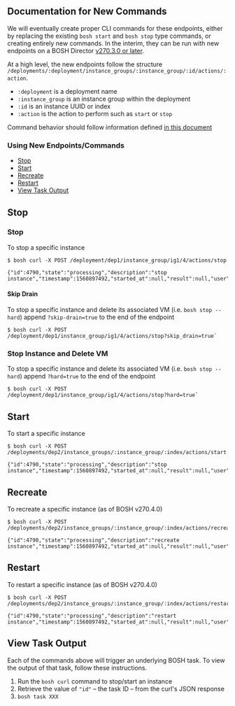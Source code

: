 ## Documentation for New Commands 

We will eventually create proper CLI commands for these endpoints, 
either by replacing the existing `bosh start` and `bosh stop` type commands,
or creating entirely new commands. In the interim, they can be run with new endpoints on a BOSH Director [v270.3.0 or later](https://github.com/cloudfoundry/bosh/releases/tag/v270.3.0).

At a high level, the new endpoints follow the structure
`/deployments/:deployment/instance_groups/:instance_group/:id/actions/:action`. 
  * `:deployment` is a deployment name
  * `:instance_group` is an instance group within the deployment
  * `:id` is an instance UUID or index
  * `:action` is the action to perform such as `start` or `stop`

Command behavior should follow information defined [in this document](https://github.com/mfine30/notes/blob/master/bosh-command-behavior.md)

### Using New Endpoints/Commands
* [Stop](#stop)
* [Start](#start)
* [Recreate](#recreate)
* [Restart](#restart)
* [View Task Output](#view-task-output)

## Stop

### Stop

To stop a specific instance
```
$ bosh curl -X POST /deployment/dep1/instance_group/ig1/4/actions/stop

{"id":4790,"state":"processing","description":"stop instance","timestamp":1560897492,"started_at":null,"result":null,"user":"admin","deployment":"lifecycle","context_id":""}
```

#### Skip Drain

To stop a specific instance and delete its associated VM
(i.e. `bosh stop --hard`) append `?skip-drain=true` to the end of the endpoint
```
$ bosh curl -X POST /deployment/dep1/instance_group/ig1/4/actions/stop?skip_drain=true`
```

### Stop Instance and Delete VM

To stop a specific instance and delete its associated VM
(i.e. `bosh stop --hard`) append `?hard=true` to the end of the endpoint
```
$ bosh curl -X POST /deployment/dep1/instance_group/ig1/4/actions/stop?hard=true`
```

## Start
To start a specific instance

```
$ bosh curl -X POST /deployments/dep2/instance_groups/:instance_group/:index/actions/start

{"id":4790,"state":"processing","description":"stop instance","timestamp":1560897492,"started_at":null,"result":null,"user":"admin","deployment":"lifecycle","context_id":""}
```

## Recreate
To recreate a specific instance (as of BOSH v270.4.0)

```
$ bosh curl -X POST /deployments/dep2/instance_groups/:instance_group/:index/actions/recreate

{"id":4790,"state":"processing","description":"recreate instance","timestamp":1560897492,"started_at":null,"result":null,"user":"admin","deployment":"lifecycle","context_id":""}
```

## Restart
To restart a specific instance (as of BOSH v270.4.0)

```
$ bosh curl -X POST /deployments/dep2/instance_groups/:instance_group/:index/actions/restart

{"id":4790,"state":"processing","description":"restart instance","timestamp":1560897492,"started_at":null,"result":null,"user":"admin","deployment":"lifecycle","context_id":""}
```

## View Task Output 
Each of the commands above will trigger an underlying BOSH task. To view the output of that task, follow these instructions.

1. Run the `bosh curl` command to stop/start an instance
1. Retrieve the value of `"id"` – the task ID – from the curl's JSON response
1. `bosh task XXX`
